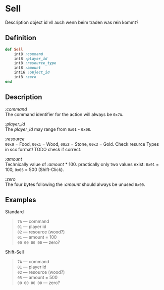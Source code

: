 # Sell

Description
object id vll auch wenn beim traden was rein kommt?

## Definition

```ruby
def Sell
	int8 :command
	int8 :player_id
	int8 :resource_type
	int8 :amount
	int16 :object_id
	int8 :zero
end
```

## Description

*:command*  
The command identifier for the action will always be `0x7A`.

*:player_id*  
The *player_id* may range from `0x01` - `0x08`.

*:resource*  
`00x0` = Food, `00x1` = Wood, `00x2` = Stone, `00x3` = Gold.
Check resurce Types in scx format! TODO check if correct.

*:amount*  
Technically value of *:amount* * 100. practically only two values exist: 
`0x01` = 100, `0x05` = 500 (Shift-Click).

*:zero*  
The four bytes following the *:amount* should always be unused `0x00`.

## Examples

Standard

>`7A` &mdash; command  
>`01` &mdash; player id  
>`02` &mdash; resource (wood?)  
>`01` &mdash; amount = 100    
>`00 00 00 00` &mdash; zero?  

Shift-Sell

>`7A` &mdash; command  
>`01` &mdash; player id  
>`02` &mdash; resource (wood?)  
>`05` &mdash; amount = 500    
>`00 00 00 00` &mdash; zero? 
